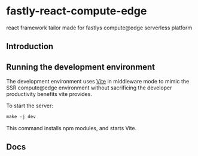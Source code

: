 # fastly-react-compute-edge

react framework tailor made for fastlys compute@edge serverless platform

## Introduction

## Running the development environment

The development environment uses [Vite](https://vitejs.dev/) in middleware mode to mimic the SSR compute@edge environment without
sacrificing the developer productivity benefits vite provides.

To start the server:

```makefile
make -j dev
```

This command installs npm modules, and starts Vite.

## Docs
